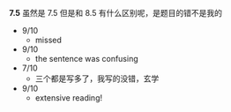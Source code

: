 **7.5** 虽然是 7.5 但是和 8.5 有什么区别呢，是题目的错不是我的

- 9/10
  - missed
- 9/10
  - the sentence was confusing
- 7/10
  - 三个都是写多了，我写的没错，玄学
- 9/10
  - extensive reading!
